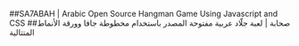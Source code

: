 ##SA7ABAH | Arabic Open Source Hangman Game Using Javascript and CSS
##صحابة | لعبة جلّاد عربية مفتوحة المصدر باستخدام مخطوطة جافا وورقة الأنماط المتتالية